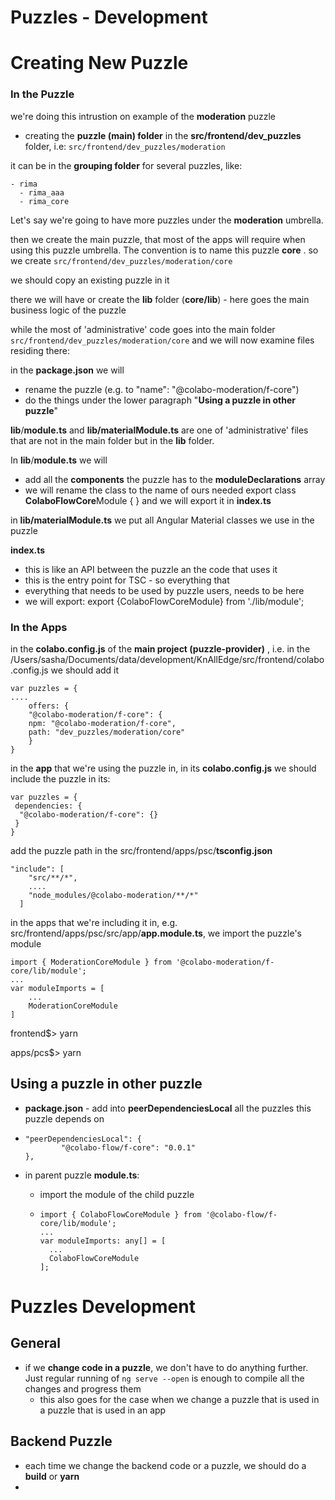 # Puzzles - Development

# Creating New Puzzle

### In the Puzzle

we're doing this intrustion on example of the **moderation** puzzle

- creating the **puzzle (main) folder** in the **src/frontend/dev_puzzles** folder, i.e: `src/frontend/dev_puzzles/moderation`

it can be in the **grouping folder** for several puzzles, like:

```
- rima
  - rima_aaa
  - rima_core
```

Let's say we're going to have more puzzles under the **moderation** umbrella.

then we create the main puzzle, that most of the apps will require when using this puzzle umbrella.
The convention is to name this puzzle **core** . so we create `src/frontend/dev_puzzles/moderation/core`

we should copy an existing puzzle in it

there we will have or create the **lib** folder (**core/lib**) - here goes the main business logic of the puzzle

while the most of 'administrative' code goes into the main folder `src/frontend/dev_puzzles/moderation/core` and we will now examine files residing there:

in the **package.json** we will

- rename the puzzle (e.g. to "name": "@colabo-moderation/f-core")
- do the things under the lower paragraph "**Using a puzzle in other puzzle**"

**lib**/**module.ts** and **lib/materialModule.ts** are  one of 'administrative' files that are not in the main folder but in the **lib** folder. 

In **lib**/**module.ts** we will

- add all the **components** the puzzle has to the **moduleDeclarations** array
- we will rename the class to the name of ours needed
  export class **ColaboFlowCore**Module { }
  and we will export it in **index.ts**

in **lib/materialModule.ts** we put all Angular Material classes we use in the puzzle

**index.ts**

- this is like an API between the puzzle an the code that uses it
- this is the entry point for TSC - so everything that 
- everything that needs to be used by puzzle users, needs to be here
- we will export: 
  export {ColaboFlowCoreModule} from './lib/module';

### In the Apps

in the **colabo.config.js** of the **main project (puzzle-provider)** , i.e. in the /Users/sasha/Documents/data/development/KnAllEdge/src/frontend/colabo.config.js
we should add it

```
var puzzles = {
....
    offers: {
    "@colabo-moderation/f-core": {
    npm: "@colabo-moderation/f-core",
    path: "dev_puzzles/moderation/core"
    }
}
```

in the **app** that we're using the puzzle in, in its **colabo.config.js** we should include the puzzle in its:

```var puzzles = {
var puzzles = {
 dependencies: {
  "@colabo-moderation/f-core": {}
 }
}
```

add the puzzle path in the src/frontend/apps/psc/**tsconfig.json**

```
"include": [
    "src/**/*",
    ....
    "node_modules/@colabo-moderation/**/*"
  ]
```

in the apps that we're including it in, e.g. src/frontend/apps/psc/src/app/**app.module.ts**, we import the puzzle's module

```
import { ModerationCoreModule } from '@colabo-moderation/f-core/lib/module';
...
var moduleImports = [
	...
	ModerationCoreModule
]
```

frontend$> yarn

apps/pcs$> yarn

## Using a puzzle in other puzzle

- **package.json** - add into **peerDependenciesLocal** all the puzzles this puzzle depends on

- ```
  "peerDependenciesLocal": {
          "@colabo-flow/f-core": "0.0.1"
  },
  ```

- in parent puzzle **module.ts**:

  - import  the module of the child puzzle

  - ```
    import { ColaboFlowCoreModule } from '@colabo-flow/f-core/lib/module';
    ...
    var moduleImports: any[] = [
      ...
      ColaboFlowCoreModule
    ];
    ```


# Puzzles Development

## General

- if we **change code in a puzzle**, we don't have to do anything further. Just regular running of  `ng serve --open` is enough to compile all the changes and progress them
  - this also goes for the case when we change a puzzle that is used in a puzzle that is used in an app 

## Backend Puzzle

- each time we change the backend code or a puzzle, we should do a **build** or **yarn**
- 